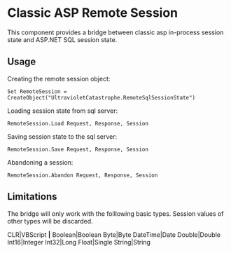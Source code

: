 Classic ASP Remote Session
=============

This component provides a bridge between classic asp in-process session state and ASP.NET SQL session state.

Usage
---------------------

Creating the remote session object:

    Set RemoteSession = CreateObject("UltravioletCatastrophe.RemoteSqlSessionState")

Loading session state from sql server:

    RemoteSession.Load Request, Response, Session
    
Saving session state to the sql server:

    RemoteSession.Save Request, Response, Session
    
Abandoning a session:

    RemoteSession.Abandon Request, Response, Session
    
Limitations
---------------------

The bridge will only work with the folllowing basic types. Session values of other types will be discarded.

CLR|VBScript
__________|__________
Boolean|Boolean
Byte|Byte
DateTime|Date
Double|Double
Int16|Integer
Int32|Long
Float|Single
String|String